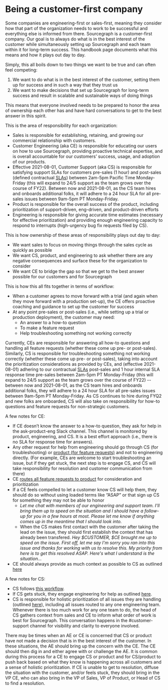 # Being a customer-first company

Some companies are engineering-first or sales-first, meaning they consider how that part of the organization needs to work to be successful and everything else is informed from there. Sourcegraph is a customer-first company. Our goal is to always do what is in the best interest of the customer while simultaneously setting up Sourcegraph and each team within it for long-term success. This handbook page documents what this means and how it plays out day to day.

Simply, this all boils down to two things we want to be true and can often feel competing:

1. We want to do what is in the best interest of the customer, setting them up for success and in such a way that they trust us
2. We want to make decisions that set up Sourcegraph for long-term success and result in scalable and sustainable ways of doing things

This means that everyone involved needs to be prepared to honor the area of ownership each other has and have hard conversations to get to the best answer in this spirit.

This is the area of responsibility for each organization:

* Sales is responsible for establishing, retaining, and growing our commercial relationship with customers.
* Customer Engineering (aka CE) is responsible for educating our users on how to use Sourcegraph, providing proactive technical expertise, and is overall accountable for our customers’ success, usage, and adoption of our products.
* Effective 2021-08-01, Customer Support (aka CS) is responsible for satisfying support SLAs for customers pre-sales (1 hour) and post-sales (defined contractual [SLAs](https://about.sourcegraph.com/handbook/support#slas)) between 2am-5pm Pacific Time Monday-Friday (this will expand to 24/5 support as the team grows over the course of FY22). Between now and 2021-08-01, as the CS team hires and onboards additional folks, it will adhere to a 24 hour SLA for all pre-sales issues between 9am-5pm PT Monday-Friday.
* Product is responsible for the overall success of the product, including prioritization of support-driven, eng-driven, and product-driven efforts
* Engineering is responsible for giving accurate time estimates (necessary for effective prioritization) and providing enough engineering capacity to respond to interrupts (high-urgency bug fix requests filed by CS).

This is how ownership of these areas of responsibility plays out day to day:

* We want sales to focus on moving things through the sales cycle as quickly as possible
* We want CS, product, and engineering to ask whether there are any negative consequences and surface these for the organization to consider
* We want CE to bridge the gap so that we get to the best answer possible for our customers and for Sourcegraph


This is how this all fits together in terms of workflow:

* When a customer agrees to move forward with a trial (and again when they move forward with a production set-up), the CE offers proactive coaching and guidance to set up the customer for success
* At any point pre-sales or post-sales (i.e., while setting up a trial or production deployment), the customer may need:
	* An answer to a how-to question
	* To make a feature request
	* Help troubleshooting something not working correctly


Currently, CEs are responsible for answering all how-to questions and handling all feature requests (whether these come up pre- or post-sales). Similarly, CS is responsible for troubleshooting something not working correctly (whether these come up pre- or post-sales), taking into account the prioritization considerations as provided by CEs, and (effective 2021-08-01) adhering to our contractual [SLAs](https://about.sourcegraph.com/handbook/support#slas) post-sales and 1 hour internal SLA response time pre-sales between 2am-5pm PT Monday-Friday (this will expand to 24/5 support as the team grows over the course of FY22) -- between now and 2021-08-01, as the CS team hires and onboards additional folks, they will adhere to a 24 hour SLA for all pre-sales issues between 9am-5pm PT Monday-Friday. As CS continues to hire during FYQ2 and new folks are onboarded, CS will also take on responsibility for how-to questions and feature requests for non-strategic customers.

A few notes for CE:

* If CE doesn’t know the answer to a how-to question, they ask for help in the ask-product-eng Slack channel. This channel is monitored by product, engineering, and CS. It is a best effort approach (i.e., there is no SLA for response time for answers).
* Any other request for help from engineering should go through CS (for troubleshooting) or [product (for feature requests)](../product/surfacing_product_feedback.md) and not to engineering directly. (For example, CEs are welcome to start troubleshooting an issue, but if they get stuck, the next step is to engage CS, and CS will take responsibility for resolution and customer communication from there)
* CE [routes all feature requests to product](../product/surfacing_product_feedback.md) for consideration and prioritization
* If a CE feels compelled to let a customer know CS will help them, they should do so without using loaded terms like “ASAP” or that sign up CS for something they may not be able to honor
  * *Let me chat with members of our engineering and support team. I'll bring them up to speed on the situation and I should have a follow-up for you in a few hours at most. Please let me know if anything comes up in the meantime that I should look into.*
  * When the CS makes first contact with the customer after taking the lead on the issue, they should first establish the context that has already been transfered. *Hey $CUSTOMER, $CE brought me up to speed on the issue. First off, let me say I'm sorry you ran into this issue and thanks for working with us to resolve this. My priority from here is to get this resolved ASAP. Here's what I understand is the situation...*
* CE should always provide as much context as possible to CS as outlined [here](https://about.sourcegraph.com/handbook/ce/team-culture#customer-support-engineers-cses)

A few notes for CS:

* CS follows [this workflow](https://about.sourcegraph.com/handbook/support/support-workflow).
* If CS gets stuck, they engage engineering for help as outlined [here](https://about.sourcegraph.com/handbook/support/engaging-other-teams).
* CS is responsible for holistic prioritization of all issues they are handling (outlined [here](https://about.sourcegraph.com/handbook/support/support-prioritization)), including all issues routed to any one engineering team. Whenever there is too much work for any one team to do, the head of CS gathers context from sales and CE to inform what order of work is best for Sourcegraph. This conversation happens in the #customer-support channel for visibility and clarity to everyone involved.


There may be times when an AE or CE is concerned that CS or product have not made a decision that is in the best interest of the customer. In these situations, the AE should bring up the concern with the CE. The CE should then dig in and either agree with or challenge the AE. It is common during this process for a CE to engage CS or product and for CS/product to push back based on what they know is happening across all customers and a sense of holistic prioritization. If CE is unable to get to resolution, diffuse the situation with the customer, and/or feels stuck, they should bring in the VP CE, who can also bring in the VP of Sales, VP of Product, or Head of CS to find a resolution.
